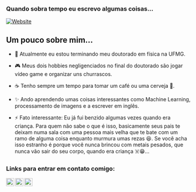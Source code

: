 ### Quando sobra tempo eu escrevo algumas coisas...

[![Website](https://img.shields.io/badge/Site%20Pessoal-RGivisiez-red?style=flat&for-the-badge&logo=github)][mysite]

## Um pouco sobre mim...
	
- 🥼 Atualmente eu estou terminando meu doutorado em física na UFMG.

- 🎮 Meus dois hobbies negligenciados no final do doutorado são jogar vídeo game e organizar uns churrascos.

- ☕ Tenho sempre um tempo para tomar um café ou uma cerveja 🍻.

- ✨ Ando aprendendo umas coisas interessantes como Machine Learning, processamento de imagens e a escrever em inglês.

- ⚡ Fato interessante: Eu já fui benzido algumas vezes quando era criança. Para quem não sabe o que é isso, basicamente seus pais te deixam numa sala com uma pessoa mais velha que te bate com um ramo de alguma coisa enquanto murmura umas rezas 😆. Se você acha isso estranho é porque você nunca brincou com metais pesados, que nunca vão sair do seu corpo, quando era criança ☠️😁...

### Links para entrar em contato comigo:

[<img align="left" alt="codeSTACKr | Instagram" width="22px" src="https://cdn.jsdelivr.net/npm/simple-icons@v3/icons/instagram.svg" />][instagram]
[<img align="left" alt="Twitter" width="22px" src="https://cdn.jsdelivr.net/npm/simple-icons@v3/icons/twitter.svg" />][twitter]
[<img align="left" alt="LinkedIn" width="22px" src="https://cdn.jsdelivr.net/npm/simple-icons@v3/icons/linkedin.svg" />][linkedin]

[mysite]: https://rgivisiez.github.io/
[twitter]: https://twitter.com/ronaldogivisiez
[instagram]: https://instagram.com/ronaldo_givisiez
[linkedin]: https://linkedin.com/in/ronaldo-givisiez/